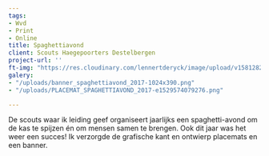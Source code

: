 ```yaml
---
tags:
- Wvd
- Print
- Online
title: Spaghettiavond
client: Scouts Haegepoorters Destelbergen
project-url: ''
ft-img: "https://res.cloudinary.com/lennertderyck/image/upload/v1581282825/PLACEMAT_SPAGHETTIAVOND_2017-e1529574079276_ajc4z1.png"
galery:
- "/uploads/banner_spaghettiavond_2017-1024x390.png"
- "/uploads/PLACEMAT_SPAGHETTIAVOND_2017-e1529574079276.png"

---
```

De scouts waar ik leiding geef organiseert jaarlijks een spaghetti-avond om de kas te spijzen én om mensen samen te brengen. Ook dit jaar was het weer een succes! Ik verzorgde de grafische kant en ontwierp placemats en een banner.